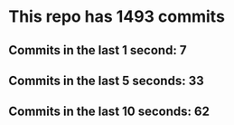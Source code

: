 # This repo has 1493 commits

## Commits in the last 1 second: 7
## Commits in the last 5 seconds: 33
## Commits in the last 10 seconds: 62
